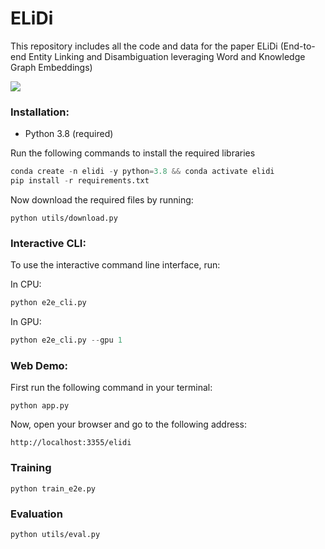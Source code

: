 # ELiDi
This repository includes all the code and data for the paper ELiDi (End-to-end Entity Linking and Disambiguation leveraging Word and Knowledge Graph Embeddings)

![](https://github.com/rashad101/ELiDi/blob/main/elidi-demo.gif)
### Installation:
* Python 3.8 (required)

Run the following commands to install the required libraries
```python
conda create -n elidi -y python=3.8 && conda activate elidi
pip install -r requirements.txt
```
Now download the required files by running:
```
python utils/download.py
```

### Interactive CLI:
To use the interactive command line interface, run:

In CPU:
```python
python e2e_cli.py
```
In GPU:
```python
python e2e_cli.py --gpu 1
```

### Web Demo:
First run the following command in your terminal:
```
python app.py
```
Now, open your browser and go to the following address:
```
http://localhost:3355/elidi
```
### Training
```
python train_e2e.py
```

### Evaluation
```
python utils/eval.py
```